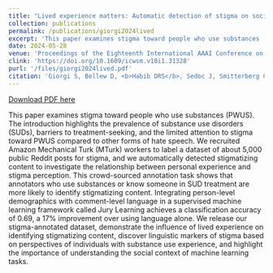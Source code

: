 ```yaml
---
title: "Lived experience matters: Automatic detection of stigma on social media toward people who use substances"
collection: publications
permalink: /publications/giorgi2024lived
excerpt: 'This paper examines stigma toward people who use substances (PWUS). The introduction highlights the prevalence of substance use disorders (SUDs), barriers to treatment-seeking, and the limited attention to stigma toward PWUS compared to other forms of hate speech. We recruited Amazon Mechanical Turk (MTurk) workers to label a dataset of about 5,000 public Reddit posts for stigma, and we automatically detected stigmatizing content to investigate the relationship between personal experience and stigma perception. This crowd-sourced annotation task shows that annotators who use substances or know someone in SUD treatment are more likely to identify stigmatizing content. Integrating person-level demographics with comment-level language in a supervised machine learning framework called Jury Learning achieves a classification accuracy of 0.69, a 17% improvement over using language alone. We release our stigma-annotated dataset, demonstrate the influence of lived experience on identifying stigmatizing content, discover linguistic markers of stigma based on perspectives of individuals with substance use experience, and highlight the importance of understanding the social context of machine learning tasks.'
date: 2024-05-28
venue: 'Proceedings of the Eighteenth International AAAI Conference on Web and Social Media'
clink: 'https://doi.org/10.1609/icwsm.v18i1.31328'
purl: '/files/giorgi2024lived.pdf'
citation: 'Giorgi S, Bellew D, <b>Habib DRS</b>, Sedoc J, Smitterberg C, Devoto A, Himelein-Wachowiak MK, Curtis B. Lived experience matters: Automatic detection of stigma on social media toward people who use substances. <i>Proceedings of the International AAAI Conference on Web and Social Media</i>. 2024;18(1):474-487. doi:10.1609/icwsm.v18i1.31328'
---
```

[Download PDF here](http://danielrshabib.github.io/files/giorgi2024lived.pdf)

This paper examines stigma toward people who use substances (PWUS). The introduction highlights the prevalence of substance use disorders (SUDs), barriers to treatment-seeking, and the limited attention to stigma toward PWUS compared to other forms of hate speech. We recruited Amazon Mechanical Turk (MTurk) workers to label a dataset of about 5,000 public Reddit posts for stigma, and we automatically detected stigmatizing content to investigate the relationship between personal experience and stigma perception. This crowd-sourced annotation task shows that annotators who use substances or know someone in SUD treatment are more likely to identify stigmatizing content. Integrating person-level demographics with comment-level language in a supervised machine learning framework called Jury Learning achieves a classification accuracy of 0.69, a 17% improvement over using language alone. We release our stigma-annotated dataset, demonstrate the influence of lived experience on identifying stigmatizing content, discover linguistic markers of stigma based on perspectives of individuals with substance use experience, and highlight the importance of understanding the social context of machine learning tasks.
